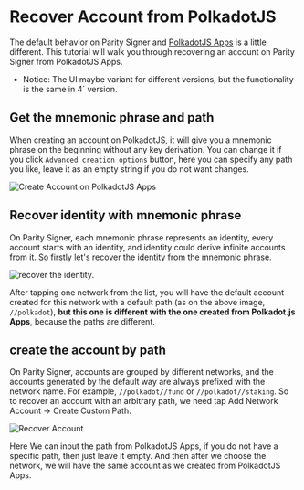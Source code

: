 # Recover Account from PolkadotJS

The default behavior on Parity Signer and [PolkadotJS Apps](https://polkadot.js.org/apps/) is a little different. This tutorial will walk you through recovering an account on Parity Signer from PolkadotJS Apps.

* Notice: The UI maybe variant for different versions, but the functionality is the same in 4` version.

## Get the mnemonic phrase and path

When creating an account on PolkadotJS, it will give you a mnemonic phrase on the beginning without any key derivation. You can change it if you click `Advanced creation options` button, here you can specify any path you like, leave it as an empty string if you do not want changes.

![Create Account on PolkadotJS Apps](./images/Polkadotjs-Create-Account.png)

## Recover identity with mnemonic phrase

On Parity Signer, each mnemonic phrase represents an identity, every account starts with an identity, and identity could derive infinite accounts from it. So firstly let's recover the identity from the mnemonic phrase.

![recover the identity](./images/Recover-Identity.png).

After tapping one network from the list, you will have the default account created for this network with a default path (as on the above image, `//polkadot`), **but this one is different with the one created from Polkadot.js Apps**, because the paths are different. 

## create the account by path

On Parity Signer, accounts are grouped by different networks, and the accounts generated by the default way are always prefixed with the network name. For example, `//polkadot//fund` or `//polkadot//staking`. So to recover an account with an arbitrary path, we need tap Add Network Account -> Create Custom Path. 

![Recover Account](./images/Recover-Path.png)

Here We can input the path from PolkadotJS Apps, if you do not have a specific path, then just leave it empty. And then after we choose the network, we will have the same account as we created from PolkadotJS Apps.

